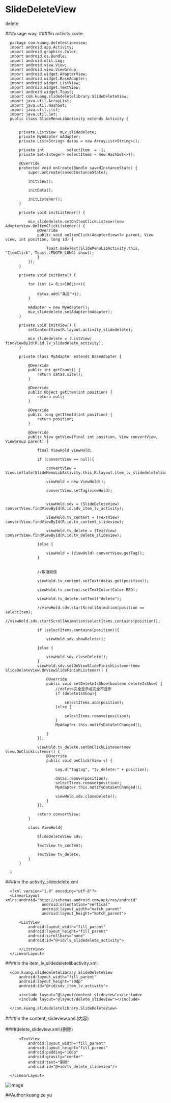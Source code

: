 # SlideDeleteView
delete

###usage way:
####in activity code:

      
      package com.kuang.deleteslideview;
      import android.app.Activity;
      import android.graphics.Color;
      import android.os.Bundle;
      import android.util.Log;
      import android.view.View;
      import android.view.ViewGroup;
      import android.widget.AdapterView;
      import android.widget.BaseAdapter;
      import android.widget.ListView;
      import android.widget.TextView;
      import android.widget.Toast;
      import com.kuang.slidedeletelibrary.SlideDeleteView;
      import java.util.ArrayList;
      import java.util.HashSet;
      import java.util.List;
      import java.util.Set;
      public class SlideMenuLibActivity extends Activity {
      
      
          private ListView  mLv_slidedelete;
          private MyAdapter mAdapter;
          private List<String> datas = new ArrayList<String>();
      
          private int          selectItem  = -1;
          private Set<Integer> selectItems = new HashSet<>();
      
          @Override
          protected void onCreate(Bundle savedInstanceState) {
              super.onCreate(savedInstanceState);
      
              initView();
      
              initData();
      
              initListener();
          }
      
          private void initListener() {
      
              mLv_slidedelete.setOnItemClickListener(new AdapterView.OnItemClickListener() {
                  @Override
                  public void onItemClick(AdapterView<?> parent, View view, int position, long id) {
      
                      Toast.makeText(SlideMenuLibActivity.this, "ItemClick", Toast.LENGTH_LONG).show();
                  }
              });
          }
      
          private void initData() {
      
              for (int i= 0;i<100;i++){
      
                  datas.add("条目"+i);
              }
      
              mAdapter = new MyAdapter();
              mLv_slidedelete.setAdapter(mAdapter);
          }
      
          private void initView() {
              setContentView(R.layout.activity_slidedelete);
      
              mLv_slidedelete = (ListView) findViewById(R.id.lv_slidedelete_activity);
          }
      
          private class MyAdapter extends BaseAdapter {
      
              @Override
              public int getCount() {
                  return datas.size();
              }
      
              @Override
              public Object getItem(int position) {
                  return null;
              }
      
              @Override
              public long getItemId(int position) {
                  return position;
              }
      
              @Override
              public View getView(final int position, View convertView, ViewGroup parent) {
      
                  final ViewHold viewHold;
      
                  if (convertView == null){
      
                      convertView = View.inflate(SlideMenuLibActivity.this,R.layout.item_lv_slidedeletelibactivity,null);
      
                      viewHold = new ViewHold();
      
                      convertView.setTag(viewHold);
      
      
                      viewHold.sdv = (SlideDeleteView) convertView.findViewById(R.id.sdv_item_lv_activity);
      
                      viewHold.tv_content = (TextView) convertView.findViewById(R.id.tv_content_slideview);
      
                      viewHold.tv_delete = (TextView) convertView.findViewById(R.id.tv_delete_slideview);
      
                  }else {
      
                      viewHold = (ViewHold) convertView.getTag();
                  }
      
      
                  //取值赋值
      
                  viewHold.tv_content.setText(datas.get(position));
      
                  viewHold.tv_content.setTextColor(Color.RED);
      
                  viewHold.tv_delete.setText("delete");
      
                  //viewHold.sdv.startScrollAnimation(position == selectItem);
                  //viewHold.sdv.startScrollAnimation(selectItems.contains(position));
      
                  if (selectItems.contains(position)){
      
                      viewHold.sdv.showDelete();
      
                  }else {
      
                      viewHold.sdv.closeDelete();
                  }
                  viewHold.sdv.setOnViewSlideFinishListener(new SlideDeleteView.OnViewSlideFinishListener() {
      
                      @Override
                      public void setDeleteIsShow(boolean deleteIsShow) {
                          //delete完全显示或完全不显示
                          if (deleteIsShow){
      
                              selectItems.add(position);
                          }else {
      
                              selectItems.remove(position);
                          }
                          MyAdapter.this.notifyDataSetChanged();
      
                      }
                  });
      
                  viewHold.tv_delete.setOnClickListener(new View.OnClickListener() {
                      @Override
                      public void onClick(View v) {
      
                          Log.d("tagtag", "tv_delete:" + position);
      
                          datas.remove(position);
                          selectItems.remove(position);
                          MyAdapter.this.notifyDataSetChanged();
      
                          viewHold.sdv.closeDelete();
                      }
                  });
      
                  return convertView;
              }
      
              class ViewHold{
      
                  SlideDeleteView sdv;
      
                  TextView tv_content;
      
                  TextView tv_delete;
              }
          }
      
      }
      
      
####in the activity_slidedelete.xml

      <?xml version="1.0" encoding="utf-8"?>
      <LinearLayout xmlns:android="http://schemas.android.com/apk/res/android"
                    android:orientation="vertical"
                    android:layout_width="match_parent"
                    android:layout_height="match_parent">
      
          <ListView
              android:layout_width="fill_parent"
              android:layout_height="fill_parent"
              android:scrollbars="none"
              android:id="@+id/lv_slidedelete_activity">
      
          </ListView>
      </LinearLayout>
      
      

####in the item_lv_slidedeletelibactivity.xml:

      <com.kuang.slidedeletelibrary.SlideDeleteView
          android:layout_width="fill_parent"
          android:layout_height="70dp"
          android:id="@+id/sdv_item_lv_activity">
      
          <include layout="@layout/content_slideview"></include>
          <include layout="@layout/delete_slideview"></include>
      
      </com.kuang.slidedeletelibrary.SlideDeleteView>
      
####in the content_slideview.xml:(内容)
      <RelativeLayout xmlns:android="http://schemas.android.com/apk/res/android"
                    android:layout_width="match_parent"
                    android:layout_height="70dp"
                      android:background="#0000ff">
          <TextView
              android:layout_width="wrap_content"
              android:layout_height="wrap_content"
              android:layout_centerInParent="true"
              android:text="条目1"
              android:textColor="#ffffff"
              android:padding="10dp"
              android:id="@+id/tv_content_slideview"/>
      </RelativeLayout>
      
####delete_slideview.xml:(删除)
      <LinearLayout xmlns:android="http://schemas.android.com/apk/res/android"
              android:orientation="vertical"
              android:layout_width="100dp"
              android:background="#ff0000"
              android:layout_height="70dp">

          <TextView
              android:layout_width="fill_parent"
              android:layout_height="fill_parent"
              android:padding="10dp"
              android:gravity="center"
              android:text="删除"
              android:id="@+id/tv_delete_slideview"/>

      </LinearLayout>


![image](https://github.com/kuang2010/SlideDeleteView/blob/master/1.png)

##Author:kuang ze yu
